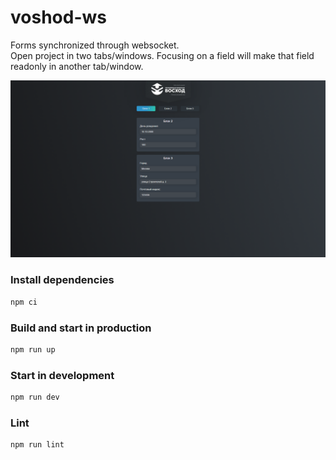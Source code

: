 # voshod-ws

Forms synchronized through websocket.<br/>
Open project in two tabs/windows. Focusing on a field will make that field readonly in another tab/window.

![Landing page](/screenshots/landing-page.png)

### Install dependencies

```sh
npm ci
```

### Build and start in production

```sh
npm run up
```

### Start in development

```sh
npm run dev
```

### Lint

```sh
npm run lint
```
